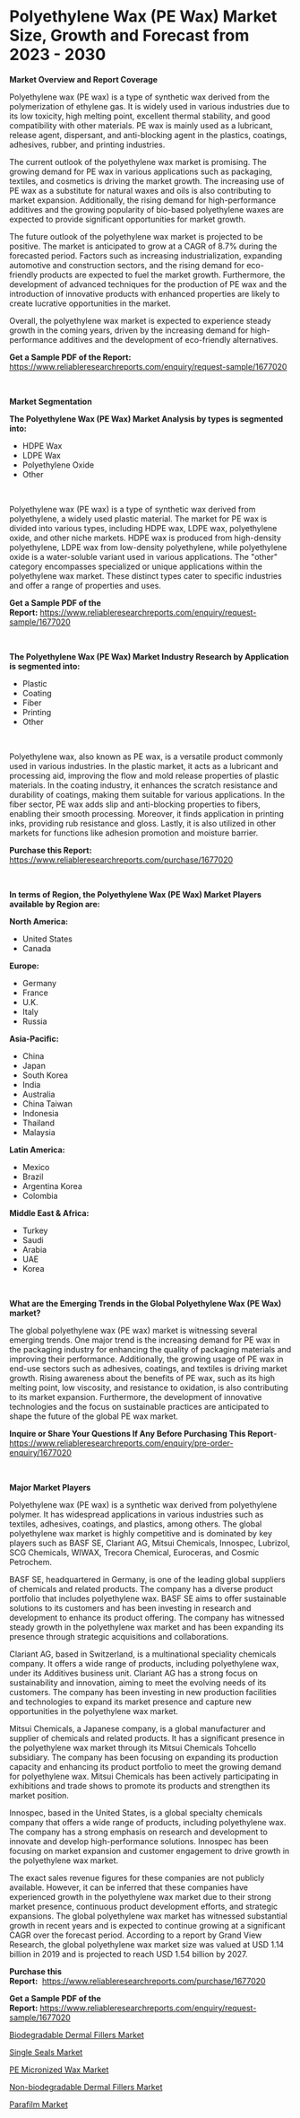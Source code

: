 <p><h1>Polyethylene Wax (PE Wax) Market Size, Growth and Forecast from 2023 - 2030</h1></p><p><strong>Market Overview and Report Coverage</strong></p>
<p><p>Polyethylene wax (PE wax) is a type of synthetic wax derived from the polymerization of ethylene gas. It is widely used in various industries due to its low toxicity, high melting point, excellent thermal stability, and good compatibility with other materials. PE wax is mainly used as a lubricant, release agent, dispersant, and anti-blocking agent in the plastics, coatings, adhesives, rubber, and printing industries.</p><p>The current outlook of the polyethylene wax market is promising. The growing demand for PE wax in various applications such as packaging, textiles, and cosmetics is driving the market growth. The increasing use of PE wax as a substitute for natural waxes and oils is also contributing to market expansion. Additionally, the rising demand for high-performance additives and the growing popularity of bio-based polyethylene waxes are expected to provide significant opportunities for market growth.</p><p>The future outlook of the polyethylene wax market is projected to be positive. The market is anticipated to grow at a CAGR of 8.7% during the forecasted period. Factors such as increasing industrialization, expanding automotive and construction sectors, and the rising demand for eco-friendly products are expected to fuel the market growth. Furthermore, the development of advanced techniques for the production of PE wax and the introduction of innovative products with enhanced properties are likely to create lucrative opportunities in the market.</p><p>Overall, the polyethylene wax market is expected to experience steady growth in the coming years, driven by the increasing demand for high-performance additives and the development of eco-friendly alternatives.</p></p>
<p><strong>Get a Sample PDF of the Report:</strong> <a href="https://www.reliableresearchreports.com/enquiry/request-sample/1677020">https://www.reliableresearchreports.com/enquiry/request-sample/1677020</a></p>
<p>&nbsp;</p>
<p><strong>Market Segmentation</strong></p>
<p><strong>The Polyethylene Wax (PE Wax) Market Analysis by types is segmented into:</strong></p>
<p><ul><li>HDPE Wax</li><li>LDPE Wax</li><li>Polyethylene Oxide</li><li>Other</li></ul></p>
<p>&nbsp;</p>
<p><p>Polyethylene wax (PE wax) is a type of synthetic wax derived from polyethylene, a widely used plastic material. The market for PE wax is divided into various types, including HDPE wax, LDPE wax, polyethylene oxide, and other niche markets. HDPE wax is produced from high-density polyethylene, LDPE wax from low-density polyethylene, while polyethylene oxide is a water-soluble variant used in various applications. The "other" category encompasses specialized or unique applications within the polyethylene wax market. These distinct types cater to specific industries and offer a range of properties and uses.</p></p>
<p><strong>Get a Sample PDF of the Report:</strong>&nbsp;<a href="https://www.reliableresearchreports.com/enquiry/request-sample/1677020">https://www.reliableresearchreports.com/enquiry/request-sample/1677020</a></p>
<p>&nbsp;</p>
<p><strong>The Polyethylene Wax (PE Wax) Market Industry Research by Application is segmented into:</strong></p>
<p><ul><li>Plastic</li><li>Coating</li><li>Fiber</li><li>Printing</li><li>Other</li></ul></p>
<p>&nbsp;</p>
<p><p>Polyethylene wax, also known as PE wax, is a versatile product commonly used in various industries. In the plastic market, it acts as a lubricant and processing aid, improving the flow and mold release properties of plastic materials. In the coating industry, it enhances the scratch resistance and durability of coatings, making them suitable for various applications. In the fiber sector, PE wax adds slip and anti-blocking properties to fibers, enabling their smooth processing. Moreover, it finds application in printing inks, providing rub resistance and gloss. Lastly, it is also utilized in other markets for functions like adhesion promotion and moisture barrier.</p></p>
<p><strong>Purchase this Report:</strong>&nbsp; <a href="https://www.reliableresearchreports.com/purchase/1677020">https://www.reliableresearchreports.com/purchase/1677020</a></p>
<p>&nbsp;</p>
<p><strong>In terms of Region, the Polyethylene Wax (PE Wax) Market Players available by Region are:</strong></p>
<p>
    <p> <strong> North America: </strong>
        <ul>
            <li>United States</li>
            <li>Canada</li>
        </ul>
        </p> 
    <p> <strong> Europe: </strong>
        <ul>
            <li>Germany</li>
            <li>France</li>
            <li>U.K.</li>
            <li>Italy</li>
            <li>Russia</li>
        </ul>
        </p> 
    <p> <strong> Asia-Pacific: </strong>
        <ul>
            <li>China</li>
            <li>Japan</li>
            <li>South Korea</li>
            <li>India</li>
            <li>Australia</li>
            <li>China Taiwan</li>
            <li>Indonesia</li>
            <li>Thailand</li>
            <li>Malaysia</li>
        </ul>
        </p> 
    <p> <strong> Latin America: </strong>
        <ul>
            <li>Mexico</li>
            <li>Brazil</li>
            <li>Argentina Korea</li>
            <li>Colombia</li>
        </ul>
        </p> 
    <p> <strong> Middle East & Africa: </strong>
        <ul>
            <li>Turkey</li>
            <li>Saudi</li>
            <li>Arabia</li>
            <li>UAE</li>
            <li>Korea</li>
        </ul>
    </p>
    </p>
<p>&nbsp;</p>
<p><strong>What are the Emerging Trends in the Global Polyethylene Wax (PE Wax) market?</strong></p>
<p><p>The global polyethylene wax (PE wax) market is witnessing several emerging trends. One major trend is the increasing demand for PE wax in the packaging industry for enhancing the quality of packaging materials and improving their performance. Additionally, the growing usage of PE wax in end-use sectors such as adhesives, coatings, and textiles is driving market growth. Rising awareness about the benefits of PE wax, such as its high melting point, low viscosity, and resistance to oxidation, is also contributing to its market expansion. Furthermore, the development of innovative technologies and the focus on sustainable practices are anticipated to shape the future of the global PE wax market.</p></p>
<p><strong>Inquire or Share Your Questions If Any Before Purchasing This Report</strong>- <a href="https://www.reliableresearchreports.com/enquiry/pre-order-enquiry/1677020">https://www.reliableresearchreports.com/enquiry/pre-order-enquiry/1677020</a></p>
<p>&nbsp;</p>
<p><strong>Major Market Players</strong></p>
<p><p>Polyethylene wax (PE wax) is a synthetic wax derived from polyethylene polymer. It has widespread applications in various industries such as textiles, adhesives, coatings, and plastics, among others. The global polyethylene wax market is highly competitive and is dominated by key players such as BASF SE, Clariant AG, Mitsui Chemicals, Innospec, Lubrizol, SCG Chemicals, WIWAX, Trecora Chemical, Euroceras, and Cosmic Petrochem.</p><p>BASF SE, headquartered in Germany, is one of the leading global suppliers of chemicals and related products. The company has a diverse product portfolio that includes polyethylene wax. BASF SE aims to offer sustainable solutions to its customers and has been investing in research and development to enhance its product offering. The company has witnessed steady growth in the polyethylene wax market and has been expanding its presence through strategic acquisitions and collaborations.</p><p>Clariant AG, based in Switzerland, is a multinational speciality chemicals company. It offers a wide range of products, including polyethylene wax, under its Additives business unit. Clariant AG has a strong focus on sustainability and innovation, aiming to meet the evolving needs of its customers. The company has been investing in new production facilities and technologies to expand its market presence and capture new opportunities in the polyethylene wax market.</p><p>Mitsui Chemicals, a Japanese company, is a global manufacturer and supplier of chemicals and related products. It has a significant presence in the polyethylene wax market through its Mitsui Chemicals Tohcello subsidiary. The company has been focusing on expanding its production capacity and enhancing its product portfolio to meet the growing demand for polyethylene wax. Mitsui Chemicals has been actively participating in exhibitions and trade shows to promote its products and strengthen its market position.</p><p>Innospec, based in the United States, is a global specialty chemicals company that offers a wide range of products, including polyethylene wax. The company has a strong emphasis on research and development to innovate and develop high-performance solutions. Innospec has been focusing on market expansion and customer engagement to drive growth in the polyethylene wax market.</p><p>The exact sales revenue figures for these companies are not publicly available. However, it can be inferred that these companies have experienced growth in the polyethylene wax market due to their strong market presence, continuous product development efforts, and strategic expansions. The global polyethylene wax market has witnessed substantial growth in recent years and is expected to continue growing at a significant CAGR over the forecast period. According to a report by Grand View Research, the global polyethylene wax market size was valued at USD 1.14 billion in 2019 and is projected to reach USD 1.54 billion by 2027.</p></p>
<p><strong>Purchase this Report:</strong>&nbsp;&nbsp;<a href="https://www.reliableresearchreports.com/purchase/1677020">https://www.reliableresearchreports.com/purchase/1677020</a></p>
<p></p>
<p><strong>Get a Sample PDF of the Report:</strong>&nbsp;<a href="https://www.reliableresearchreports.com/enquiry/request-sample/1677020">https://www.reliableresearchreports.com/enquiry/request-sample/1677020</a></p>
<p><p><a href="https://www.linkedin.com/pulse/biodegradable-dermal-fillers-market-share-amp-new-trends/">Biodegradable Dermal Fillers Market</a></p><p><a href="https://medium.com/@adiroy75486/single-seals-market-size-growth-forecast-2023-2030-d89fe7088749">Single Seals Market</a></p><p><a href="https://www.linkedin.com/pulse/pe-micronized-wax-market-size-growth-forecast/">PE Micronized Wax Market</a></p><p><a href="https://www.linkedin.com/pulse/non-biodegradable-dermal-fillers-market-size-share-amp-trends/">Non-biodegradable Dermal Fillers Market</a></p><p><a href="https://medium.com/@loririce03/parafilm-market-size-growth-forecast-2023-2030-04fb8922ad46">Parafilm Market</a></p></p>